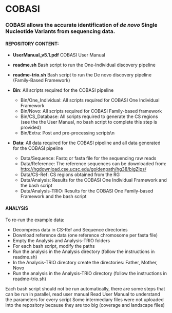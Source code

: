 # COBASI

### COBASI allows the accurate identification of *de novo* Single Nucleotide Variants from sequencing data. 

#### REPOSITORY CONTENT:

- **UserManual_v5.1.pdf**	COBASI User Manual
- **readme.sh** Bash script to run the One-Individual discovery pipeline
- **readme-trio.sh** Bash script to run the De novo discovery pipeline (Family-Based Framework)
- **Bin**:			         All scripts required for the COBASI pipeline
    * Bin/One_Individual:	All scripts required for COBASI One Individual Framework
    * Bin/Novo:		         All scripts required for COBASI Family-based framework
    * Bin/CS_Database:	   All scripts required to generate the CS regions (see the the User Manual, no bash script to complete this step is provided)
    * Bin/Extra:		      Post and pre-processing scripts\n

- **Data**:			      All data required for the COBASI pipeline and all data generated for the COBASI pipeline
    * Data/Sequence:		Fastq or fasta file for the sequencing raw reads
    * Data/Reference:		The reference sequences can be downloaded from: http://hgdownload.cse.ucsc.edu/goldenpath/hg38/bigZips/
    * Data/CS-Ref:		   CS regions obtained from the RG
    * Data/Analysis:		Results for the COBASI One Individual Framework and the bash script
    * Data/Analysis-TRIO:	Results for the COBASI One Family-based Framework and the bash script

#### ANALYSIS
To re-run the example data:

- Decompress data in CS-Ref and Sequence directories
- Download reference data (one reference chromosome per fasta file)
- Empty the Analysis and Analysis-TRIO folders
- For each bash script, modify the paths 
- Run the analysis in the Analysis directory (follow the instructions in readme.sh)
- In the Analysis-TRIO directory create the directories: Father, Mother, Novo
- Run the analysis in the Analysis-TRIO directory (follow the instructions in readme-trio.sh)

Each bash script should not be run automatically, there are some steps that can be run in parallel, read user manual
Read User Manual to understand the parameters for every script
Some intermediary files were not uploaded into the repository because they are too big (coverage and landscape files)

